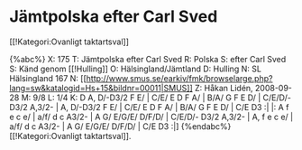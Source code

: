 # Jämtpolska efter Carl Sved

[[!Kategori:Ovanligt taktartsval]]

{%abc%}
X: 175
T: Jämtpolska efter Carl Sved
R: Polska
S: efter Carl Sved
S: Känd genom [[!Hulling]]
O: Hälsingland/Jämtland
D: Hulling
N: SL Hälsingland 167
N: [[http://www.smus.se/earkiv/fmk/browselarge.php?lang=sw&katalogid=Hs+15&bildnr=00011|SMUS]]
Z: Håkan Lidén, 2008-09-28
M: 9/8
L: 1/4
K: D
A, D/-D3/2 F E/ | C/E/ E D F A/ | B/A/ G F E D/ | C/E/D/- D3/2 A,3/2- |
A, D/-D3/2 F E/ | C/E/ E D F A/ | B/A/ G F E D/ | C/E D3 :|
|: A f e c e/ | a/f/ d c A3/2- | A G/ E/G/E/ D/F/D/ | C/E/D/- D3/2 A,3/2- |
A, f e c e/ | a/f/ d c A3/2- | A G/ E/G/E/ D/F/D/ | C/E D3 :|]
{%endabc%}
[[!Kategori:Ovanligt taktartsval]].
